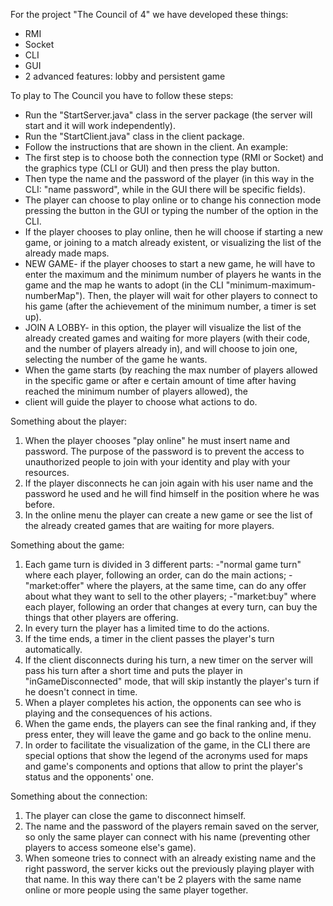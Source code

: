 For the project "The Council of 4" we have developed these things:

* RMI 
* Socket
* CLI
* GUI
* 2 advanced features: lobby and persistent game

To play to The Council you have to follow these steps:

* Run the "StartServer.java" class in the server package (the server will start and it will work independently).
* Run the "StartClient.java" class in the client package.
* Follow the instructions that are shown in the client. An example:
* The first step is to choose both the connection type (RMI or Socket) and the graphics type (CLI or GUI) and then press the play button.
* Then type the name and the password of the player (in this way in the CLI: "name password", while in the GUI there will be specific fields).
* The player can choose to play online or to change his connection mode pressing the button in the GUI or typing the number of the option in the CLI.
* If the player chooses to play online, then he will choose if starting a new game, or joining to a match already existent, or visualizing the list of the already made maps.
* NEW GAME- if the player chooses to start a new game, he will have to enter the maximum and the minimum number of players he wants in the game and the map he wants to adopt (in the CLI "minimum-maximum-numberMap"). Then, the player will wait for other players to connect to his game (after the achievement of the minimum number, a  timer is set up).
* JOIN A LOBBY- in this option, the player will visualize the list of the already created games and waiting for more players (with their code, and the number of players already in), and will choose to join one, selecting the number of the game he wants.
* When the game starts (by reaching the max number of players allowed in the specific game or after e certain amount of time after having reached the minimum number of players allowed), the
* client will guide the player to choose what actions to do.

Something about the player:

1. When the player chooses "play online" he must insert name and password.
	The purpose of the password is to prevent the access to unauthorized people to join with your identity and play with your resources.
2. If the player disconnects he can join again with his user name and the password he used and he will find himself in the position where he was before.
3. In the online menu the player can create a new game or see the list of the already created games that are waiting for more players.

Something about the game:

1. Each game turn is divided in 3 different parts:
	-"normal game turn" where each player, following an order, can do the main actions;
	-"market:offer" where the players, at the same time, can do any offer about what they want to sell to the other players;
	-"market:buy" where each player, following an order that changes at every turn, can buy the things that other players are offering.
2. In every turn the player has a limited time to do the actions.
3. If the time ends, a timer in the client passes the player's turn automatically.
4. If the client disconnects during his turn, a new timer on the server will pass his turn after a short time and puts the player in "inGameDisconnected" mode, that will skip instantly the 	player's turn if he doesn't connect in time.
5. When a player completes his action, the opponents can see who is playing and the consequences of his actions.
6. When the game ends, the players can see the final ranking and, if they press enter, they will leave the game and go back to the online menu.
7. In order to facilitate the visualization of the game, in the CLI there are special options that show the legend of the acronyms used for maps and game's components and options that allow 	to print the player's status and the opponents' one.

Something about the connection:

1. The player can close the game to disconnect himself.
2. The name and the password of the players remain saved on the server, so only the same player can connect with his name (preventing other players to access someone else's game).
3. When someone tries to connect with an already existing name and the right password, the server kicks out the previously playing player with that name. In this way there can't be 2 players with the same name online or more people using the same player together.